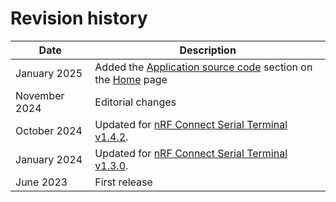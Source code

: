 # Revision history

|     Date     |                                                                  Description                                                                   |
| ------------ | ---------------------------------------------------------------------------------------------------------------------------------------------- |
| January 2025 | Added the [Application source code](./index.md#application-source-code) section on the [Home](./index.md) page |
| November 2024 | Editorial changes |
| October 2024 | Updated for [nRF Connect Serial Terminal v1.4.2](https://github.com/NordicSemiconductor/pc-nrfconnect-serial-terminal/blob/main/Changelog.md). |
| January 2024 | Updated for [nRF Connect Serial Terminal v1.3.0](https://github.com/NordicSemiconductor/pc-nrfconnect-serial-terminal/blob/main/Changelog.md). |
| June 2023    | First release                                                                                                                                  |
